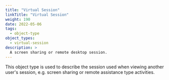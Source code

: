 ```yaml
---
title: "Virtual Session"
linkTitle: "Virtual Session"
weight: 190
date: 2022-05-06
tags:
  - object-type
object_types:
  - virtual-session
description: >
  A screen sharing or remote desktop session.
---
```


This object type is used to describe the session used when viewing another user's session, e.g. screen sharing or remote assistance type activities.
